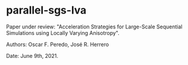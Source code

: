 # parallel-sgs-lva

Paper under review: "Acceleration Strategies for Large-Scale Sequential Simulations using Locally Varying Anisotropy".

Authors: Oscar F. Peredo, José R. Herrero

Date: June 9th, 2021.
